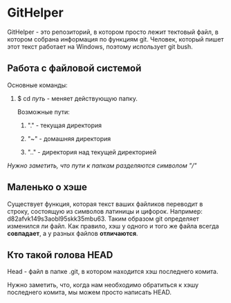 # GitHelper
GitHelper - это репозиторий, в котором просто лежит тектовый файл, в котором собрана информация по функциям
git. Человек, который пишет этот текст работает на Windows, поэтому использует git bush.
## Работа с файловой системой
Основные команды:
1. $ cd _путь_ - меняет действующую папку. 

   Возможные пути: 

   1. "." - текущая директория

   2. "~" - домашняя директория

   3. ".." - директория над текущей директорией

*Нужно заметить, что пути к папкам разделяются символом "/"*

## Маленько о хэше
Существует функция, которая текст ваших файликов переводит в строку, состоящую из символов латиницы и цифорок. Например: d82afvk149s3aobl95skk35mbu63.
Таким образом git определяет изменился ли файл. Как правило, хэш у одного и того же файла всегда **совпадает**, а у разных файлов **отличаются**.

## Кто такой **голова** HEAD
Head - файл в папке .git, в котором находится хэш последнего комита.

Нужно заметить, что, когда нам необходимо обратиться к хэшу последнего комита, мы можем просто написать HEAD.
